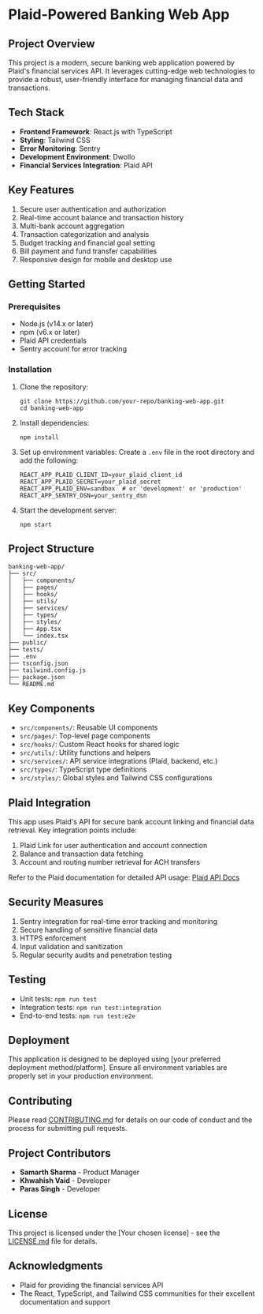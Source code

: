 # Plaid-Powered Banking Web App

## Project Overview

This project is a modern, secure banking web application powered by Plaid's financial services API. It leverages cutting-edge web technologies to provide a robust, user-friendly interface for managing financial data and transactions.

## Tech Stack

- **Frontend Framework**: React.js with TypeScript
- **Styling**: Tailwind CSS
- **Error Monitoring**: Sentry
- **Development Environment**: Dwollo
- **Financial Services Integration**: Plaid API

## Key Features

1. Secure user authentication and authorization
2. Real-time account balance and transaction history
3. Multi-bank account aggregation
4. Transaction categorization and analysis
5. Budget tracking and financial goal setting
6. Bill payment and fund transfer capabilities
7. Responsive design for mobile and desktop use

## Getting Started

### Prerequisites

- Node.js (v14.x or later)
- npm (v6.x or later)
- Plaid API credentials
- Sentry account for error tracking

### Installation

1. Clone the repository:
   ```
   git clone https://github.com/your-repo/banking-web-app.git
   cd banking-web-app
   ```

2. Install dependencies:
   ```
   npm install
   ```

3. Set up environment variables:
   Create a `.env` file in the root directory and add the following:
   ```
   REACT_APP_PLAID_CLIENT_ID=your_plaid_client_id
   REACT_APP_PLAID_SECRET=your_plaid_secret
   REACT_APP_PLAID_ENV=sandbox  # or 'development' or 'production'
   REACT_APP_SENTRY_DSN=your_sentry_dsn
   ```

4. Start the development server:
   ```
   npm start
   ```

## Project Structure

```
banking-web-app/
├── src/
│   ├── components/
│   ├── pages/
│   ├── hooks/
│   ├── utils/
│   ├── services/
│   ├── types/
│   ├── styles/
│   ├── App.tsx
│   └── index.tsx
├── public/
├── tests/
├── .env
├── tsconfig.json
├── tailwind.config.js
├── package.json
└── README.md
```

## Key Components

- `src/components/`: Reusable UI components
- `src/pages/`: Top-level page components
- `src/hooks/`: Custom React hooks for shared logic
- `src/utils/`: Utility functions and helpers
- `src/services/`: API service integrations (Plaid, backend, etc.)
- `src/types/`: TypeScript type definitions
- `src/styles/`: Global styles and Tailwind CSS configurations

## Plaid Integration

This app uses Plaid's API for secure bank account linking and financial data retrieval. Key integration points include:

1. Plaid Link for user authentication and account connection
2. Balance and transaction data fetching
3. Account and routing number retrieval for ACH transfers

Refer to the Plaid documentation for detailed API usage: [Plaid API Docs](https://plaid.com/docs/)

## Security Measures

1. Sentry integration for real-time error tracking and monitoring
2. Secure handling of sensitive financial data
3. HTTPS enforcement
4. Input validation and sanitization
5. Regular security audits and penetration testing

## Testing

- Unit tests: `npm run test`
- Integration tests: `npm run test:integration`
- End-to-end tests: `npm run test:e2e`

## Deployment

This application is designed to be deployed using [your preferred deployment method/platform]. Ensure all environment variables are properly set in your production environment.

## Contributing

Please read [CONTRIBUTING.md](CONTRIBUTING.md) for details on our code of conduct and the process for submitting pull requests.

## Project Contributors

- **Samarth Sharma** - Product Manager
- **Khwahish Vaid** - Developer
- **Paras Singh** - Developer

## License

This project is licensed under the [Your chosen license] - see the [LICENSE.md](LICENSE.md) file for details.

## Acknowledgments

- Plaid for providing the financial services API
- The React, TypeScript, and Tailwind CSS communities for their excellent documentation and support
